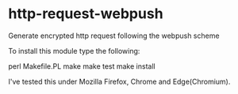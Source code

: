 # http-request-webpush
Generate encrypted http request following the webpush scheme

To install this module type the following:
 
 perl Makefile.PL
 make
 make test
 make install

I've tested this under Mozilla Firefox, Chrome and Edge(Chromium).
